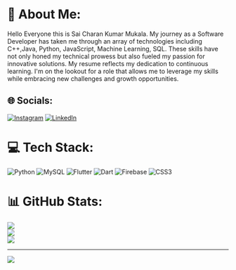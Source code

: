# 💫 About Me:
Hello Everyone this is Sai Charan Kumar Mukala. My journey as a Software Developer has taken me through an array of technologies including C++,Java, Python, JavaScript, Machine Learning, SQL. These skills have not only honed my technical prowess but also fueled my passion for innovative solutions. My resume reflects my dedication to continuous learning. I'm on the lookout for a role that allows me to leverage my skills while embracing new challenges and growth opportunities.


## 🌐 Socials:
[![Instagram](https://img.shields.io/badge/Instagram-%23E4405F.svg?logo=Instagram&logoColor=white)](https://instagram.com/saicharan_mukala) [![LinkedIn](https://img.shields.io/badge/LinkedIn-%230077B5.svg?logo=linkedin&logoColor=white)](https://linkedin.com/in/https://www.linkedin.com/in/sai-charan-mukala-5a8a931b9/) 

# 💻 Tech Stack:
![Python](https://img.shields.io/badge/python-3670A0?style=for-the-badge&logo=python&logoColor=ffdd54) ![MySQL](https://img.shields.io/badge/mysql-%2300000f.svg?style=for-the-badge&logo=mysql&logoColor=white) ![Flutter](https://img.shields.io/badge/Flutter-%2302569B.svg?style=for-the-badge&logo=Flutter&logoColor=white) ![Dart](https://img.shields.io/badge/dart-%230175C2.svg?style=for-the-badge&logo=dart&logoColor=white) ![Firebase](https://img.shields.io/badge/firebase-%23039BE5.svg?style=for-the-badge&logo=firebase) ![CSS3](https://img.shields.io/badge/css3-%231572B6.svg?style=for-the-badge&logo=css3&logoColor=white)
# 📊 GitHub Stats:
![](https://github-readme-stats.vercel.app/api?username=saicharan21-dev&theme=dark&hide_border=false&include_all_commits=false&count_private=false)<br/>
![](https://github-readme-streak-stats.herokuapp.com/?user=saicharan21-dev&theme=dark&hide_border=false)<br/>
![](https://github-readme-stats.vercel.app/api/top-langs/?username=saicharan21-dev&theme=dark&hide_border=false&include_all_commits=false&count_private=false&layout=compact)





---
[![](https://visitcount.itsvg.in/api?id=saicharan21-dev&icon=0&color=0)](https://visitcount.itsvg.in)

